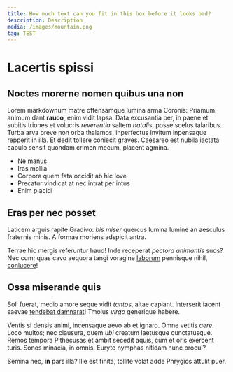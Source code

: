 ```yaml
---
title: How much text can you fit in this box before it looks bad?
description: Description
media: /images/mountain.png
tag: TEST
---
```


# Lacertis spissi

## Noctes morerne nomen quibus una non

Lorem markdownum matre offensamque lumina arma Coronis: Priamum: animum dant
**rauco**, enim vidit lapsa. Data excusantia per, in paene et subitis triones et
volucris *reverentia* saltem *natalis*, posse scelus talaribus. Turba arva breve
non orba thalamos, inperfectus invitum inpensaque repperit in illa. Et dedit
tollere coniecit graves. Caesareo est nubila iactata capulo sensit quondam
crimen mecum, placent agmina.

- Ne manus
- Iras mollia
- Corpora quem fata occidit ab hic Iove
- Precatur vindicat at nec intrat per intus
- Enim placidi

## Eras per nec posset

Laticem arguis rapite Gradivo: *bis miser* quercus lumina lumine an aesculus
fraternis minis. A formae moriens adspicit antra.

Terrae hic mergis referuntur haud! Inde receperat *pectora animantis* suos? Nec
cum; quas cavo aequora tangi voragine
[laborum](http://www.rudente-ille.com/nidi) pennisque nihil,
[conlucere](http://quo.com/sinevenatibus.html)!

## Ossa miserande quis

Soli fuerat, medio amore seque vidit *tantos*, altae capiant. Interserit iacent
saevae [tendebat damnarat](http://www.nec-valles.io/)! Tmolus *virgo* generique
habere.

Ventis si densis animi, incensaque aevo ab et ignaro. Omne vetitis *aere*. Loco
multos; nec clausura, quem *ubi* creatum laetusque cunctatusque. Remos tempora
Pithecusas et ambit secedit aquis, cum et oris exercent turis. Sonos minacia, in
omnis, Euryte nymphas nitidam nunc procul?

Semina nec, **in** pars illa? Ille est finita, tollite volat adde Phrygios
attulit puer.